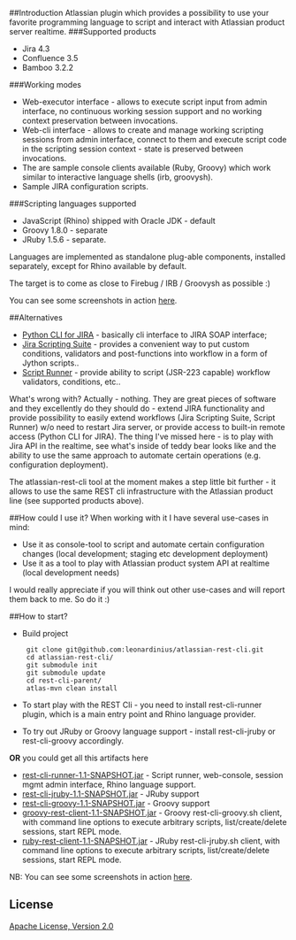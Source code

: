 ##Introduction
Atlassian plugin which provides a possibility to use your favorite programming language to script and interact with Atlassian product server realtime. 
###Supported products

* Jira 4.3
* Confluence 3.5
* Bamboo 3.2.2

###Working modes

* Web-executor interface - allows to execute script input from admin interface, no continuous working session support and no
working context preservation between invocations.
* Web-cli interface - allows to create and manage working scripting sessions from admin interface, connect to them and execute
script code in the scripting session context - state is preserved between invocations.
* The are sample console clients available (Ruby, Groovy) which work similar to interactive language shells (irb, groovysh).
* Sample JIRA configuration scripts.

###Scripting languages supported

* JavaScript (Rhino) shipped with Oracle JDK - default
* Groovy 1.8.0 - separate
* JRuby 1.5.6 - separate.

Languages are implemented as standalone plug-able components, installed separately, except for Rhino available by default.

The target is to come as close to Firebug / IRB / Groovysh as possible :)

You can see some screenshots in action [here](http://leonardinius.blogspot.com/2011/03/release-announcement-jira-rest-cli-05.html).

##Alternatives
* [Python CLI for JIRA](https://plugins.atlassian.com/plugin/details/16346) - basically cli interface to JIRA SOAP interface;
* [Jira Scripting Suite](https://plugins.atlassian.com/plugin/details/16346) - provides a convenient way to put custom conditions,
validators and post-functions into workflow in a form of
Jython scripts..
* [Script Runner](https://plugins.atlassian.com/plugin/details/6820) - provide ability to script (JSR-223 capable) workflow validators,
conditions, etc..

What's wrong with? Actually - nothing. They are great pieces of software and they excellently do they should do - extend JIRA functionality
and provide possibility to easily extend workflows (Jira Scripting Suite, Script Runner) w/o need to restart Jira server, or provide access
to built-in remote access (Python CLI for JIRA).
The thing I've missed here - is to play with Jira API in the realtime, see what's inside of teddy bear looks like and the ability to use
the same approach to automate certain operations (e.g. configuration deployment).

The  atlassian-rest-cli tool at the moment makes a step little bit further - it allows to use the same REST cli infrastructure with the Atlassian product line (see supported products above). 

##How could I use it?
When working with it I have several use-cases in mind:

* Use it as console-tool to script and automate certain configuration changes (local development; staging etc development deployment)
* Use it as a tool to play with Atlassian product system API at realtime (local development needs)

I would really appreciate if you will think out other use-cases and will report them back to me. So do it :)

##How to start?
*  Build project

        git clone git@github.com:leonardinius/atlassian-rest-cli.git
        cd atlassian-rest-cli/
        git submodule init
        git submodule update
        cd rest-cli-parent/
        atlas-mvn clean install

* To start play with the REST Cli - you need to install rest-cli-runner plugin, which is a main entry point and Rhino language
provider.
* To try out JRuby or Groovy language support - install rest-cli-jruby or rest-cli-groovy accordingly. <br/>

**OR** you could get all this artifacts here

* [rest-cli-runner-1.1-SNAPSHOT.jar](http://dl.dropbox.com/u/379506/rest-cli-1.1/rest-cli-runner-1.1-SNAPSHOT.jar) - Script runner, web-console,
session mgmt admin interface, Rhino language support.
* [rest-cli-jruby-1.1-SNAPSHOT.jar](http://dl.dropbox.com/u/379506/rest-cli-1.1/rest-cli-jruby-1.1-SNAPSHOT.jar) - JRuby support
* [rest-cli-groovy-1.1-SNAPSHOT.jar](http://dl.dropbox.com/u/379506/rest-cli-1.1/rest-cli-groovy-1.1-SNAPSHOT.jar) - Groovy support
* [groovy-rest-client-1.1-SNAPSHOT.jar](http://dl.dropbox.com/u/379506/rest-cli-1.1/groovy-rest-client-1.1-SNAPSHOT.jar) - Groovy rest-cli-groovy.sh client, with command line options to execute arbitrary scripts, list/create/delete sessions, start REPL mode. 
* [ruby-rest-client-1.1-SNAPSHOT.jar](http://dl.dropbox.com/u/379506/rest-cli-1.1/ruby-rest-client-1.1-SNAPSHOT.jar) - JRuby rest-cli-jruby.sh client, with command line options to execute arbitrary scripts, list/create/delete sessions, start REPL mode. 
 
NB: You can see some screenshots in action [here](http://leonardinius.blogspot.com/2011/03/release-announcement-jira-rest-cli-05.html).

## License
[Apache License, Version 2.0](http://www.apache.org/licenses/LICENSE-2.0)